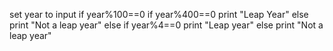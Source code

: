 set year to input
if year%100==0
	if year%400==0
		print "Leap Year"
	else
		print "Not a leap year"
else
	if year%4==0
		print "Leap year"
	else
		print "Not a leap year"